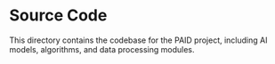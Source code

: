 # Source Code

This directory contains the codebase for the PAID project, including AI models, algorithms, and data processing modules.